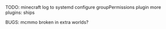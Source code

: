 TODO:
  minecraft log to systemd
  configure groupPermissions plugin
  more plugins:
    ships

BUGS:
  mcmmo broken in extra worlds?
